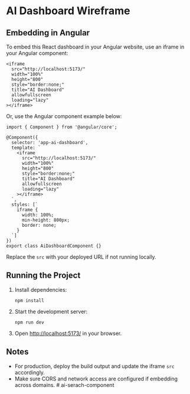 # AI Dashboard Wireframe

## Embedding in Angular

To embed this React dashboard in your Angular website, use an iframe in your Angular component:

```
<iframe
  src="http://localhost:5173/"
  width="100%"
  height="800"
  style="border:none;"
  title="AI Dashboard"
  allowfullscreen
  loading="lazy"
></iframe>
```

Or, use the Angular component example below:

```
import { Component } from '@angular/core';

@Component({
  selector: 'app-ai-dashboard',
  template: `
    <iframe
      src="http://localhost:5173/"
      width="100%"
      height="800"
      style="border:none;"
      title="AI Dashboard"
      allowfullscreen
      loading="lazy"
    ></iframe>
  `,
  styles: [`
    iframe {
      width: 100%;
      min-height: 800px;
      border: none;
    }
  `]
})
export class AiDashboardComponent {}
```

Replace the `src` with your deployed URL if not running locally.

## Running the Project

1. Install dependencies:
   ```
   npm install
   ```
2. Start the development server:
   ```
   npm run dev
   ```
3. Open [http://localhost:5173/](http://localhost:5173/) in your browser.

## Notes
- For production, deploy the build output and update the iframe `src` accordingly.
- Make sure CORS and network access are configured if embedding across domains.
#   a i - s e r a c h - c o m p o n e n t  
 